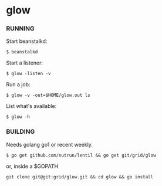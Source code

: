 # glow

### RUNNING

Start beanstalkd:

```
$ beanstalkd
```

Start a listener:

```
$ glow -listen -v
```

Run a job:

```
$ glow -v -out=$HOME/glow.out ls
```

List what's available:

```
$ glow -h
```

### BUILDING

Needs golang go1 or recent weekly. 

```
$ go get github.com/nutrun/lentil && go get git/grid/glow
```

or, inside a $GOPATH

```
git clone git@git:grid/glow.git && cd glow && go install
```

